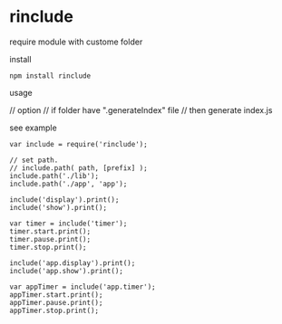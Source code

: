 rinclude
=======

require module with custome folder

install
```
npm install rinclude
```

usage

// option
// if folder have ".generateIndex" file
// then generate index.js

see example

```
var include = require('rinclude');

// set path.
// include.path( path, [prefix] );
include.path('./lib');
include.path('./app', 'app');

include('display').print();
include('show').print();

var timer = include('timer');
timer.start.print();
timer.pause.print();
timer.stop.print();

include('app.display').print();
include('app.show').print();

var appTimer = include('app.timer');
appTimer.start.print();
appTimer.pause.print();
appTimer.stop.print();

```
